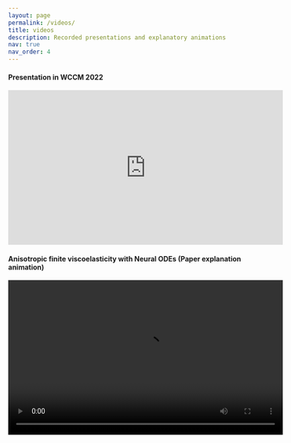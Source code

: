 ```yaml
---
layout: page
permalink: /videos/
title: videos
description: Recorded presentations and explanatory animations
nav: true
nav_order: 4
---
```


#### Presentation in WCCM 2022
<iframe width="560" height="315" src="https://www.youtube.com/embed/tblSfNW1qhM" title="YouTube video player" frameborder="0" allow="accelerometer; autoplay; clipboard-write; encrypted-media; gyroscope; picture-in-picture; web-share" allowfullscreen></iframe>

#### Anisotropic finite viscoelasticity with Neural ODEs (Paper explanation animation)
<video width="560" height="315" controls>
  <source src="assets/vid/nvisco.mp4" type="video/mp4">
</video>